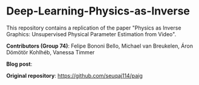 # Deep-Learning-Physics-as-Inverse
This repository contains a replication of the paper "Physics as Inverse Graphics: Unsupervised Physical Parameter Estimation from Video". 

**Contributors (Group 74)**: Felipe Bononi Bello, Michael van Breukelen, Áron Dömötör Kohlhéb, Vanessa Timmer

**Blog post**: 

**Original repository**: https://github.com/seuqaj114/paig

